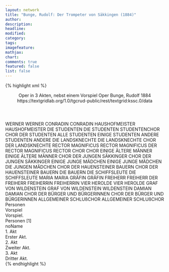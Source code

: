 ```yaml
---
layout: network
title: "Bunge, Rudolf: Der Trompeter von Säkkingen (1884)"
author:
description:
headline:
modified:
category:
tags:
imagefeature: 
mathjax: 
chart: 
comments: true
featured: false
list: false
---
```

{% highlight xml %}
<?xml-model href="https://raw.githubusercontent.com/DLiNa/project/master/rules/lina.rnc"?><?xml-model href="https://raw.githubusercontent.com/DLiNa/project/master/rules/lina.sch"?>
<play xmlns="http://lina.digital">
  <header>
    <title>Der Trompeter von Säkkingen</title>
    <subtitle>Oper in 3 Akten, nebst einem Vorspiel</subtitle>
    <genretitle>Oper</genretitle>
    <author>Bunge, Rudolf</author>
    <date type="print"/>
    <date type="premiere">1884</date>
    <date type="written"/>
    <source>https://textgridlab.org/1.0/tgcrud-public/rest/textgrid:kssc.0/data</source>
  </header>
  <personae>
    <character>
      <name>WERNER</name>
      <alias xml:id="werner">
        <name>WERNER</name>
      </alias>
    </character>
    <character>
      <name>CONRADIN</name>
      <alias xml:id="conradin">
        <name>CONRADIN</name>
      </alias>
    </character>
    <character>
      <name>HAUSHOFMEISTER</name>
      <alias xml:id="haushofmeister">
        <name>HAUSHOFMEISTER</name>
      </alias>
    </character>
    <character>
      <name>DIE STUDENTEN</name>
      <alias xml:id="die_studenten">
        <name>DIE STUDENTEN</name>
      </alias>
      <alias xml:id="studentenchor">
        <name>STUDENTENCHOR</name>
      </alias>
      <alias xml:id="chor_der_studenten">
        <name>CHOR DER STUDENTEN</name>
      </alias>
      <alias xml:id="alle_studenten">
        <name>ALLE STUDENTEN</name>
      </alias>
      <alias xml:id="einige_studenten">
        <name>EINIGE STUDENTEN</name>
      </alias>
      <alias xml:id="andere_studenten">
        <name>ANDERE STUDENTEN</name>
      </alias>
      <alias xml:id="andere">
        <name>ANDERE</name>
      </alias>
    </character>
    <character>
      <name>DIE LANDSKNECHTE</name>
      <alias xml:id="die_landsknechte">
        <name>DIE LANDSKNECHTE</name>
      </alias>
      <alias xml:id="chor_der_landsknechte">
        <name>CHOR DER LANDSKNECHTE</name>
      </alias>
    </character>
    <character>
      <name>RECTOR MAGNIFICUS</name>
      <alias xml:id="rector_magnificus">
        <name>RECTOR MAGNIFICUS</name>
      </alias>
      <alias xml:id="der_rector_magnificus">
        <name>DER RECTOR MAGNIFICUS</name>
      </alias>
      <alias xml:id="rector">
        <name>RECTOR</name>
      </alias>
    </character>
    <character>
      <name>CHOR</name>
      <alias xml:id="chor">
        <name>CHOR</name>
      </alias>
    </character>
    <character>
      <name>EINIGE ÄLTERE MÄNNER</name>
      <alias xml:id="einige_ältere_männer">
        <name>EINIGE ÄLTERE MÄNNER</name>
      </alias>
    </character>
    <character>
      <name>CHOR DER JUNGEN SÄKKINGER</name>
      <alias xml:id="chor_der_jungen_säkkinger">
        <name>CHOR DER JUNGEN SÄKKINGER</name>
      </alias>
    </character>
    <character>
      <name>EINIGE JUNGE MÄDCHEN</name>
      <alias xml:id="einige_junge_mädchen">
        <name>EINIGE JUNGE MÄDCHEN</name>
      </alias>
      <alias xml:id="die_jungen_mädchen">
        <name>DIE JUNGEN MÄDCHEN</name>
      </alias>
    </character>
    <character>
      <name>CHOR DER HAUENSTEINER BAUERN</name>
      <alias xml:id="chor_der_hauensteiner_bauern">
        <name>CHOR DER HAUENSTEINER BAUERN</name>
      </alias>
      <alias xml:id="die_bauern">
        <name>DIE BAUERN</name>
      </alias>
    </character>
    <character>
      <name>DIE SCHIFFSLEUTE</name>
      <alias xml:id="die_schiffsleute">
        <name>DIE SCHIFFSLEUTE</name>
      </alias>
    </character>
    <character>
      <name>MARIA</name>
      <alias xml:id="maria">
        <name>MARIA</name>
      </alias>
    </character>
    <character>
      <name>GRÄFIN</name>
      <alias xml:id="gräfin">
        <name>GRÄFIN</name>
      </alias>
    </character>
    <character>
      <name>FREIHERR</name>
      <alias xml:id="freiherr">
        <name>FREIHERR</name>
      </alias>
      <alias xml:id="der_freiherr">
        <name>DER FREIHERR</name>
      </alias>
    </character>
    <character>
      <name>FREIHERRIN</name>
      <alias xml:id="freiherrin">
        <name>FREIHERRIN</name>
      </alias>
    </character>
    <character>
      <name>VIER HEROLDE</name>
      <alias xml:id="vier_herolde">
        <name>VIER HEROLDE</name>
      </alias>
    </character>
    <character>
      <name>GRAF VON WILDENSTEIN</name>
      <alias xml:id="graf_von_wildenstein">
        <name>GRAF VON WILDENSTEIN</name>
      </alias>
      <alias xml:id="wildenstein">
        <name>WILDENSTEIN</name>
      </alias>
    </character>
    <character>
      <name>DAMIAN</name>
      <alias xml:id="damian">
        <name>DAMIAN</name>
      </alias>
    </character>
    <character>
      <name>CHOR DER BÜRGER UND BÜRGERINNEN</name>
      <alias xml:id="chor_der_bürger_und_bürgerinnen">
        <name>CHOR DER BÜRGER UND BÜRGERINNEN</name>
      </alias>
    </character>
    <character>
      <name>ALLGEMEINER SCHLUßCHOR</name>
      <alias xml:id="allgemeiner_schlußchor">
        <name>ALLGEMEINER SCHLUßCHOR</name>
      </alias>
    </character>
  </personae>
  <text>
    <div>
      <head>Personen</head>
    </div>
    <div>
      <head>Vorspiel</head>
      <div>
        <head>Vorspiel.</head>
        <sp who="#chor_der_studenten">
          <amount n="5" unit="speech_acts"/>
          <amount n="111" unit="words"/>
          <amount n="22" unit="lines"/>
          <amount n="605" unit="chars"/>
        </sp>
        <sp who="#werner">
          <amount n="11" unit="speech_acts"/>
          <amount n="313" unit="words"/>
          <amount n="59" unit="lines"/>
          <amount n="1704" unit="chars"/>
        </sp>
        <sp who="#chor_der_landsknechte">
          <amount n="4" unit="speech_acts"/>
          <amount n="61" unit="words"/>
          <amount n="10" unit="lines"/>
          <amount n="331" unit="chars"/>
        </sp>
        <sp who="#conradin">
          <amount n="10" unit="speech_acts"/>
          <amount n="380" unit="words"/>
          <amount n="63" unit="lines"/>
          <amount n="1963" unit="chars"/>
        </sp>
        <sp who="#haushofmeister">
          <amount n="5" unit="speech_acts"/>
          <amount n="158" unit="words"/>
          <amount n="29" unit="lines"/>
          <amount n="895" unit="chars"/>
        </sp>
        <sp who="#einige_studenten">
          <amount n="2" unit="speech_acts"/>
          <amount n="20" unit="words"/>
          <amount n="4" unit="lines"/>
          <amount n="118" unit="chars"/>
        </sp>
        <sp who="#andere_studenten">
          <amount n="1" unit="speech_acts"/>
          <amount n="12" unit="words"/>
          <amount n="3" unit="lines"/>
          <amount n="85" unit="chars"/>
        </sp>
        <sp who="#alle_studenten">
          <amount n="1" unit="speech_acts"/>
          <amount n="26" unit="words"/>
          <amount n="4" unit="lines"/>
          <amount n="121" unit="chars"/>
        </sp>
        <sp who="#chor_der_studenten #chor_der_landsknechte">
          <amount n="1" unit="speech_acts"/>
          <amount n="106" unit="words"/>
          <amount n="15" unit="lines"/>
          <amount n="560" unit="chars"/>
        </sp>
        <sp who="#die_studenten">
          <amount n="2" unit="speech_acts"/>
          <amount n="45" unit="words"/>
          <amount n="13" unit="lines"/>
          <amount n="254" unit="chars"/>
        </sp>
        <sp who="#die_landsknechte">
          <amount n="1" unit="speech_acts"/>
          <amount n="2" unit="words"/>
          <amount n="1" unit="lines"/>
          <amount n="17" unit="chars"/>
        </sp>
        <sp who="#rector_magnificus">
          <amount n="1" unit="speech_acts"/>
          <amount n="4" unit="words"/>
          <amount n="1" unit="lines"/>
          <amount n="25" unit="chars"/>
        </sp>
        <sp who="#der_rector_magnificus">
          <amount n="1" unit="speech_acts"/>
          <amount n="38" unit="words"/>
          <amount n="8" unit="lines"/>
          <amount n="233" unit="chars"/>
        </sp>
        <sp who="#andere">
          <amount n="1" unit="speech_acts"/>
          <amount n="3" unit="words"/>
          <amount n="1" unit="lines"/>
          <amount n="24" unit="chars"/>
        </sp>
        <sp who="#rector">
          <amount n="1" unit="speech_acts"/>
          <amount n="4" unit="words"/>
          <amount n="1" unit="lines"/>
          <amount n="21" unit="chars"/>
        </sp>
        <sp who="#studentenchor">
          <amount n="1" unit="speech_acts"/>
          <amount n="26" unit="words"/>
          <amount n="6" unit="lines"/>
          <amount n="177" unit="chars"/>
        </sp>
        <sp who="#chor_der_studenten #werner #chor_der_landsknechte #conradin #haushofmeister #alle_studenten #die_landsknechte #rector_magnificus">
          <amount n="1" unit="speech_acts"/>
          <amount n="64" unit="words"/>
          <amount n="8" unit="lines"/>
          <amount n="365" unit="chars"/>
        </sp>
      </div>
    </div>
    <div>
      <head>Personen [1]</head>
      <div>
        <head>noName</head>
      </div>
    </div>
    <div>
      <head>1. Akt</head>
      <div>
        <head>Erster Akt.</head>
        <sp who="#chor">
          <amount n="4" unit="speech_acts"/>
          <amount n="115" unit="words"/>
          <amount n="20" unit="lines"/>
          <amount n="650" unit="chars"/>
        </sp>
        <sp who="#einige_ältere_männer">
          <amount n="1" unit="speech_acts"/>
          <amount n="21" unit="words"/>
          <amount n="4" unit="lines"/>
          <amount n="110" unit="chars"/>
        </sp>
        <sp who="#chor_der_jungen_säkkinger">
          <amount n="1" unit="speech_acts"/>
          <amount n="46" unit="words"/>
          <amount n="9" unit="lines"/>
          <amount n="249" unit="chars"/>
        </sp>
        <sp who="#conradin">
          <amount n="17" unit="speech_acts"/>
          <amount n="315" unit="words"/>
          <amount n="59" unit="lines"/>
          <amount n="1753" unit="chars"/>
        </sp>
        <sp who="#einige_junge_mädchen">
          <amount n="1" unit="speech_acts"/>
          <amount n="13" unit="words"/>
          <amount n="2" unit="lines"/>
          <amount n="73" unit="chars"/>
        </sp>
        <sp who="#die_jungen_mädchen">
          <amount n="2" unit="speech_acts"/>
          <amount n="32" unit="words"/>
          <amount n="6" unit="lines"/>
          <amount n="162" unit="chars"/>
        </sp>
        <sp who="#chor_der_hauensteiner_bauern">
          <amount n="1" unit="speech_acts"/>
          <amount n="15" unit="words"/>
          <amount n="2" unit="lines"/>
          <amount n="69" unit="chars"/>
        </sp>
        <sp who="#die_bauern">
          <amount n="7" unit="speech_acts"/>
          <amount n="144" unit="words"/>
          <amount n="25" unit="lines"/>
          <amount n="772" unit="chars"/>
        </sp>
        <sp who="#werner">
          <amount n="23" unit="speech_acts"/>
          <amount n="444" unit="words"/>
          <amount n="79" unit="lines"/>
          <amount n="2335" unit="chars"/>
        </sp>
        <sp who="#die_schiffsleute">
          <amount n="1" unit="speech_acts"/>
          <amount n="4" unit="words"/>
          <amount n="1" unit="lines"/>
          <amount n="24" unit="chars"/>
        </sp>
        <sp who="#maria">
          <amount n="16" unit="speech_acts"/>
          <amount n="308" unit="words"/>
          <amount n="51" unit="lines"/>
          <amount n="1562" unit="chars"/>
        </sp>
        <sp who="#gräfin">
          <amount n="18" unit="speech_acts"/>
          <amount n="363" unit="words"/>
          <amount n="62" unit="lines"/>
          <amount n="1917" unit="chars"/>
        </sp>
        <sp who="#freiherr">
          <amount n="21" unit="speech_acts"/>
          <amount n="1048" unit="words"/>
          <amount n="178" unit="lines"/>
          <amount n="5539" unit="chars"/>
        </sp>
      </div>
    </div>
    <div>
      <head>2. Akt</head>
      <div>
        <head>Zweiter Akt.</head>
        <sp who="#werner">
          <amount n="18" unit="speech_acts"/>
          <amount n="556" unit="words"/>
          <amount n="89" unit="lines"/>
          <amount n="2903" unit="chars"/>
        </sp>
        <sp who="#conradin">
          <amount n="16" unit="speech_acts"/>
          <amount n="279" unit="words"/>
          <amount n="46" unit="lines"/>
          <amount n="1435" unit="chars"/>
        </sp>
        <sp who="#maria">
          <amount n="18" unit="speech_acts"/>
          <amount n="325" unit="words"/>
          <amount n="56" unit="lines"/>
          <amount n="1679" unit="chars"/>
        </sp>
        <sp who="#gräfin">
          <amount n="26" unit="speech_acts"/>
          <amount n="529" unit="words"/>
          <amount n="93" unit="lines"/>
          <amount n="2703" unit="chars"/>
        </sp>
        <sp who="#werner #maria">
          <amount n="4" unit="speech_acts"/>
          <amount n="139" unit="words"/>
          <amount n="25" unit="lines"/>
          <amount n="735" unit="chars"/>
        </sp>
        <sp who="#werner #maria">
          <amount n="1" unit="speech_acts"/>
          <amount n="37" unit="words"/>
          <amount n="7" unit="lines"/>
          <amount n="211" unit="chars"/>
        </sp>
        <sp who="#werner #conradin">
          <amount n="2" unit="speech_acts"/>
          <amount n="21" unit="words"/>
          <amount n="3" unit="lines"/>
          <amount n="106" unit="chars"/>
        </sp>
        <sp who="#freiherrin">
          <amount n="1" unit="speech_acts"/>
          <amount n="9" unit="words"/>
          <amount n="2" unit="lines"/>
          <amount n="56" unit="chars"/>
        </sp>
        <sp who="#die_bauern #conradin #werner #maria">
          <amount n="3" unit="speech_acts"/>
          <amount n="43" unit="words"/>
          <amount n="9" unit="lines"/>
          <amount n="241" unit="chars"/>
        </sp>
        <sp who="#freiherr">
          <amount n="12" unit="speech_acts"/>
          <amount n="241" unit="words"/>
          <amount n="48" unit="lines"/>
          <amount n="1269" unit="chars"/>
        </sp>
        <sp who="#der_freiherr">
          <amount n="2" unit="speech_acts"/>
          <amount n="13" unit="words"/>
          <amount n="3" unit="lines"/>
          <amount n="62" unit="chars"/>
        </sp>
        <sp who="#die_bauern">
          <amount n="1" unit="speech_acts"/>
          <amount n="23" unit="words"/>
          <amount n="4" unit="lines"/>
          <amount n="139" unit="chars"/>
        </sp>
        <sp who="#vier_herolde">
          <amount n="1" unit="speech_acts"/>
          <amount n="50" unit="words"/>
          <amount n="8" unit="lines"/>
          <amount n="262" unit="chars"/>
        </sp>
        <sp who="#chor">
          <amount n="3" unit="speech_acts"/>
          <amount n="101" unit="words"/>
          <amount n="18" unit="lines"/>
          <amount n="545" unit="chars"/>
        </sp>
        <sp who="#graf_von_wildenstein">
          <amount n="4" unit="speech_acts"/>
          <amount n="76" unit="words"/>
          <amount n="12" unit="lines"/>
          <amount n="369" unit="chars"/>
        </sp>
        <sp who="#damian">
          <amount n="5" unit="speech_acts"/>
          <amount n="38" unit="words"/>
          <amount n="8" unit="lines"/>
          <amount n="200" unit="chars"/>
        </sp>
        <sp who="#damian #graf_von_wildenstein">
          <amount n="1" unit="speech_acts"/>
          <amount n="6" unit="words"/>
          <amount n="1" unit="lines"/>
          <amount n="31" unit="chars"/>
        </sp>
        <sp who="#wildenstein">
          <amount n="1" unit="speech_acts"/>
          <amount n="11" unit="words"/>
          <amount n="3" unit="lines"/>
          <amount n="68" unit="chars"/>
        </sp>
      </div>
    </div>
    <div>
      <head>3. Akt</head>
      <div>
        <head>Dritter Akt.</head>
        <sp who="#maria">
          <amount n="4" unit="speech_acts"/>
          <amount n="161" unit="words"/>
          <amount n="22" unit="lines"/>
          <amount n="797" unit="chars"/>
        </sp>
        <sp who="#freiherr">
          <amount n="12" unit="speech_acts"/>
          <amount n="160" unit="words"/>
          <amount n="25" unit="lines"/>
          <amount n="842" unit="chars"/>
        </sp>
        <sp who="#gräfin">
          <amount n="2" unit="speech_acts"/>
          <amount n="45" unit="words"/>
          <amount n="10" unit="lines"/>
          <amount n="259" unit="chars"/>
        </sp>
        <sp who="#freiherr #graf_von_wildenstein">
          <amount n="1" unit="speech_acts"/>
          <amount n="21" unit="words"/>
          <amount n="4" unit="lines"/>
          <amount n="107" unit="chars"/>
        </sp>
        <sp who="#damian">
          <amount n="10" unit="speech_acts"/>
          <amount n="144" unit="words"/>
          <amount n="24" unit="lines"/>
          <amount n="826" unit="chars"/>
        </sp>
        <sp who="#gräfin #maria">
          <amount n="3" unit="speech_acts"/>
          <amount n="33" unit="words"/>
          <amount n="5" unit="lines"/>
          <amount n="160" unit="chars"/>
        </sp>
        <sp who="#graf_von_wildenstein">
          <amount n="3" unit="speech_acts"/>
          <amount n="38" unit="words"/>
          <amount n="6" unit="lines"/>
          <amount n="213" unit="chars"/>
        </sp>
        <sp who="#graf_von_wildenstein #chor_der_landsknechte">
          <amount n="1" unit="speech_acts"/>
          <amount n="5" unit="words"/>
          <amount n="1" unit="lines"/>
          <amount n="30" unit="chars"/>
        </sp>
        <sp who="#die_landsknechte">
          <amount n="1" unit="speech_acts"/>
          <amount n="39" unit="words"/>
          <amount n="7" unit="lines"/>
          <amount n="231" unit="chars"/>
        </sp>
        <sp who="#werner">
          <amount n="2" unit="speech_acts"/>
          <amount n="58" unit="words"/>
          <amount n="9" unit="lines"/>
          <amount n="274" unit="chars"/>
        </sp>
        <sp who="#conradin">
          <amount n="3" unit="speech_acts"/>
          <amount n="41" unit="words"/>
          <amount n="8" unit="lines"/>
          <amount n="235" unit="chars"/>
        </sp>
        <sp who="#graf_von_wildenstein #gräfin">
          <amount n="1" unit="speech_acts"/>
          <amount n="11" unit="words"/>
          <amount n="2" unit="lines"/>
          <amount n="65" unit="chars"/>
        </sp>
        <sp who="#chor_der_bürger_und_bürgerinnen">
          <amount n="1" unit="speech_acts"/>
          <amount n="26" unit="words"/>
          <amount n="4" unit="lines"/>
          <amount n="128" unit="chars"/>
        </sp>
        <sp who="#maria #werner">
          <amount n="1" unit="speech_acts"/>
          <amount n="27" unit="words"/>
          <amount n="5" unit="lines"/>
          <amount n="141" unit="chars"/>
        </sp>
        <sp who="#allgemeiner_schlußchor">
          <amount n="1" unit="speech_acts"/>
          <amount n="39" unit="words"/>
          <amount n="8" unit="lines"/>
          <amount n="219" unit="chars"/>
        </sp>
      </div>
    </div>
  </text>
</play>
{% endhighlight %}
